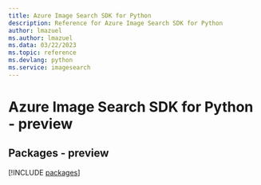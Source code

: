 ```yaml
---
title: Azure Image Search SDK for Python
description: Reference for Azure Image Search SDK for Python
author: lmazuel
ms.author: lmazuel
ms.data: 03/22/2023
ms.topic: reference
ms.devlang: python
ms.service: imagesearch
---
```

# Azure Image Search SDK for Python - preview
## Packages - preview
[!INCLUDE [packages](image-search-index.md)]